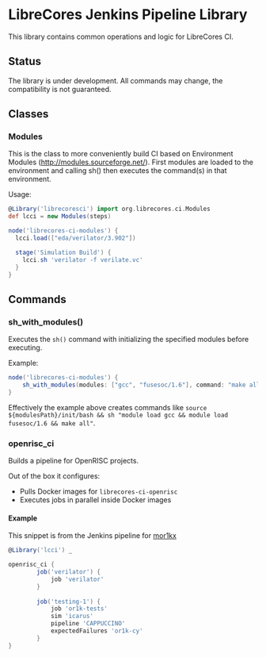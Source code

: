 # LibreCores Jenkins Pipeline Library

This library contains common operations and logic for LibreCores CI.

## Status

The library is under development.
All commands may change, the compatibility is not guaranteed.

## Classes

### Modules

This is the class to more conveniently build CI based on Environment Modules (http://modules.sourceforge.net/). First modules are loaded to the environment and calling sh() then executes the command(s) in that environment.

Usage:

```groovy
@Library('librecoresci') import org.librecores.ci.Modules
def lcci = new Modules(steps)

node('librecores-ci-modules') {
  lcci.load(["eda/verilator/3.902"])

  stage('Simulation Build') {
    lcci.sh 'verilator -f verilate.vc'
  }
}
```

## Commands

### sh_with_modules()

Executes the `sh()` command with initializing the specified modules before executing.

Example:

```groovy
node('librecores-ci-modules') {
    sh_with_modules(modules: ["gcc", "fusesoc/1.6"], command: "make all")
}
```

Effectively the example above creates commands like `source ${modulesPath}/init/bash && sh "module load gcc && module load fusesoc/1.6 && make all"`.

### openrisc_ci

Builds a pipeline for OpenRISC projects.

Out of the box it configures:
- Pulls Docker images for `librecores-ci-openrisc`
- Executes jobs in parallel inside Docker images

#### Example

This snippet is from the Jenkins pipeline for [mor1kx](https://github.com/openrisc/mor1kx)

```groovy
@Library('lcci') _

openrisc_ci {
        job('verilator') {
            job 'verilator' 
        }
        
        job('testing-1') {
            job 'or1k-tests'
            sim 'icarus'
            pipeline 'CAPPUCCINO'
            expectedFailures 'or1k-cy'
        }
}
```
